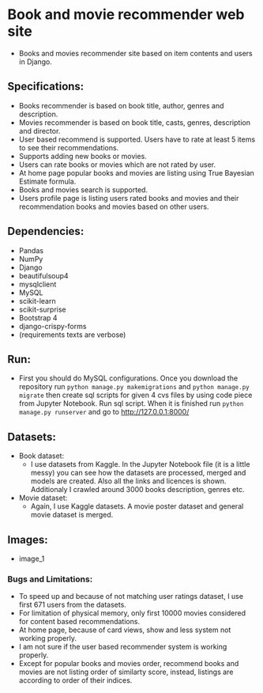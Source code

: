 # Book and movie recommender web site #
* Books and movies recommender site based on item contents and users in Django.
## Specifications: ##
* Books recommender is based on book title, author, genres and description.
* Movies recommender is based on book title, casts, genres, description and director.
* User based recommend is supported. Users have to rate at least 5 items to see their recommendations.
* Supports adding new books or movies. 
* Users can rate books or movies which are not rated by user.
* At home page popular books and movies are listing using True Bayesian Estimate formula.
* Books and movies search is supported.
* Users profile page is listing users rated books and movies and their recommendation books and movies based on other users.
## Dependencies: ##
* Pandas
* NumPy
* Django
* beautifulsoup4
* mysqlclient
* MySQL
* scikit-learn
* scikit-surprise
* Bootstrap 4
* django-crispy-forms
* (requirements texts are verbose)
## Run: ##
* First you should do MySQL configurations. Once you download the repository run `python manage.py makemigrations` and `python manage.py migrate` 
then create sql scripts for given 4 cvs files by using code piece from Jupyter Notebook. Run sql script. When it is finished run `python manage.py runserver` 
and go to http://127.0.0.1:8000/
## Datasets: ##
* Book dataset:
  * I use datasets from Kaggle. In the Jupyter Notebook file (it is a little messy) you can see how the datasets are processed, merged and models are created. 
  Also all the links and licences is shown. Additionaly I crawled around 3000 books description, genres etc.
* Movie dataset:
  * Again, I use Kaggle datasets. A movie poster dataset and general movie dataset is merged.
## Images: ##
* image_1
### Bugs and Limitations: ###
* To speed up and because of not matching user ratings dataset, I use first 671 users from the datasets.
* For limitation of physical memory, only first 10000 movies considered for content based recommendations.
* At home page, because of card views, show and less system not working properly.
* I am not sure if the user based recommender system is working properly.
* Except for popular books and movies order, recommend books and movies are not listing order of similarty score, instead, listings are according to order of their indices.
